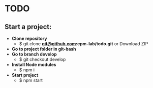 # TODO

## Start a project:
* **Clone repository** 
  * $ git clone **git@github.com:epm-lab/todo.git** or Download ZIP
* **Go to project folder in git-bash** 
* **Go to branch develop** 
  * $ git checkout develop  
* **Install Node modules** 
  * $ npm i 
* **Start project**
  * $ npm start
